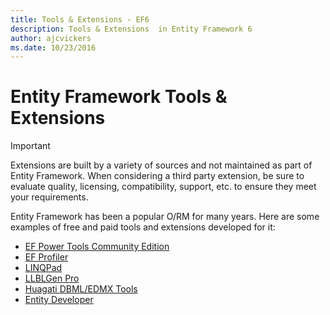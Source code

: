 ```yaml
---
title: Tools & Extensions - EF6
description: Tools & Extensions  in Entity Framework 6
author: ajcvickers
ms.date: 10/23/2016
---
```

# Entity Framework Tools & Extensions
> [!IMPORTANT]  
> Extensions are built by a variety of sources and not maintained as part of Entity Framework. When considering a third party extension, be sure to evaluate quality, licensing, compatibility, support, etc. to ensure they meet your requirements.

Entity Framework has been a popular O/RM for many years. Here are some examples of free and paid tools and extensions developed for it:    

- [EF Power Tools Community Edition](https://marketplace.visualstudio.com/items?itemName=ErikEJ.EntityFramework6PowerToolsCommunityEdition)
- [EF Profiler](https://efprof.com)  
- [LINQPad](https://www.linqpad.net)  
- [LLBLGen Pro](https://www.llblgen.com)  
- [Huagati DBML/EDMX Tools](https://www.huagati.com/dbmltools)  
- [Entity Developer](https://www.devart.com/entitydeveloper)  
